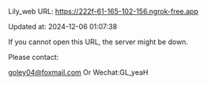 Lily_web URL: https://222f-61-165-102-156.ngrok-free.app

Updated at: 2024-12-06 01:07:38

If you cannot open this URL, the server might be down.

Please contact: 

goley04@foxmail.com Or Wechat:GL_yeaH